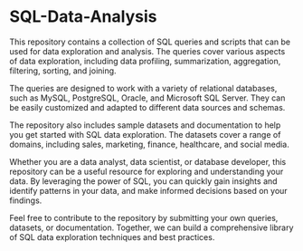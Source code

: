 # SQL-Data-Analysis
This repository contains a collection of SQL queries and scripts that can be used for data exploration and analysis. The queries cover various aspects of data exploration, including data profiling, summarization, aggregation, filtering, sorting, and joining.

The queries are designed to work with a variety of relational databases, such as MySQL, PostgreSQL, Oracle, and Microsoft SQL Server. They can be easily customized and adapted to different data sources and schemas.

The repository also includes sample datasets and documentation to help you get started with SQL data exploration. The datasets cover a range of domains, including sales, marketing, finance, healthcare, and social media.

Whether you are a data analyst, data scientist, or database developer, this repository can be a useful resource for exploring and understanding your data. By leveraging the power of SQL, you can quickly gain insights and identify patterns in your data, and make informed decisions based on your findings.

Feel free to contribute to the repository by submitting your own queries, datasets, or documentation. Together, we can build a comprehensive library of SQL data exploration techniques and best practices.
